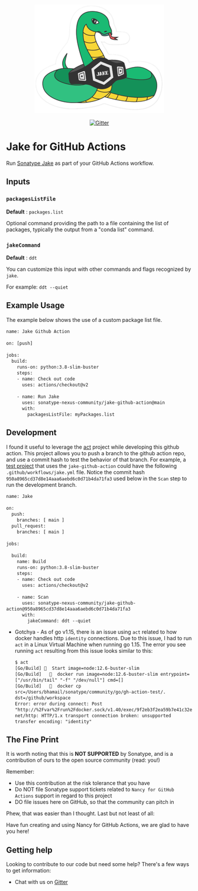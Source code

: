 <p align="center">
    <img src="https://github.com/sonatype-nexus-community/jake/blob/main/docs/images/jake.png" width="350"/>
</p>

<p align="center">
    <a href="https://gitter.im/sonatype-nexus-community/jake?utm_source=badge&utm_medium=badge&utm_campaign=pr-badge"><img src="https://badges.gitter.im/sonatype-nexus-community/jake.svg" alt="Gitter"></img></a>
</p>

# Jake for GitHub Actions

Run [Sonatype Jake](https://github.com/sonatype-nexus-community/jake) as part of your GitHub Actions workflow.

## Inputs

### `packagesListFile`

**Default** : `packages.list` 

Optional command providing the path to a file containing the list of packages, typically the output from a "conda list" command.

### `jakeCommand`

**Default** : `ddt` 

You can customize this input with other commands and flags recognized by `jake`. 
 
For example: `ddt --quiet`

## Example Usage

The example below shows the use of a custom package list file.
```
name: Jake Github Action

on: [push]

jobs:
  build:
    runs-on: python:3.8-slim-buster
    steps:
    - name: Check out code
      uses: actions/checkout@v2

    - name: Run Jake
      uses: sonatype-nexus-community/jake-github-action@main
      with:
        packagesListFile: myPackages.list
```

## Development

I found it useful to leverage the [act](https://github.com/nektos/act) project while developing
this github action. This project allows you to push a branch to the github action repo, and use a commit hash to test the behavior
of that branch. For example, a [test project](https://github.com/bhamail/jake-gh-action-test) that uses the `jake-github-action` 
could have the following `.github/workflows/jake.yml` file. 
Notice the commit hash `950a8965cd37d8e14aaa6aebd6c0d71b4da71fa3` used below in the `Scan` step to run the 
development branch. 

```
name: Jake

on:
  push:
    branches: [ main ]
  pull_request:
    branches: [ main ]

jobs:

  build:
    name: Build
    runs-on: python:3.8-slim-buster
    steps:
    - name: Check out code
      uses: actions/checkout@v2

    - name: Scan
      uses: sonatype-nexus-community/jake-github-action@950a8965cd37d8e14aaa6aebd6c0d71b4da71fa3
      with:
        jakeCommand: ddt --quiet
```
 
  * Gotchya - As of go v1.15, there is an issue using `act` related to how docker handles http `identity`
  connections. Due to this issue, I had to run `act` in a Linux Virtual Machine when running go 1.15. The error 
  you see running `act` resulting from this issue looks similar to this:
    ```
    $ act 
    [Go/Build] 🚀  Start image=node:12.6-buster-slim
    [Go/Build]   🐳  docker run image=node:12.6-buster-slim entrypoint=["/usr/bin/tail" "-f" "/dev/null"] cmd=[]
    [Go/Build]   🐳  docker cp src=/Users/bhamail/sonatype/community/go/gh-action-test/. dst=/github/workspace
    Error: error during connect: Post "http://%2Fvar%2Frun%2Fdocker.sock/v1.40/exec/9f2eb3f2ea59b7e41c32efe56a90c2919fe4b459b3f1e763dd02686f797839da/start": net/http: HTTP/1.x transport connection broken: unsupported transfer encoding: "identity"
    ```

## The Fine Print

It is worth noting that this is **NOT SUPPORTED** by Sonatype, and is a contribution of ours
to the open source community (read: you!)

Remember:

* Use this contribution at the risk tolerance that you have
* Do NOT file Sonatype support tickets related to `Nancy for GitHub Actions` support in regard to this project
* DO file issues here on GitHub, so that the community can pitch in

Phew, that was easier than I thought. Last but not least of all:

Have fun creating and using Nancy for GitHub Actions, we are glad to have you here!

## Getting help

Looking to contribute to our code but need some help? There's a few ways to get information:

* Chat with us on [Gitter](https://gitter.im/sonatype-nexus-community/nancy)
